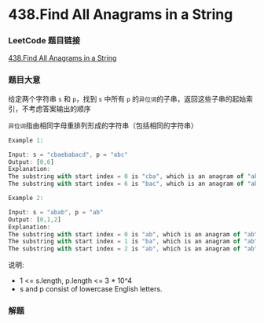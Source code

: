 # 438.Find All Anagrams in a String

### LeetCode 题目链接

[438.Find All Anagrams in a String](https://leetcode.com/problems/find-all-anagrams-in-a-string/)

### 题目大意

给定两个字符串 `s` 和 `p`，找到 `s` 中所有 `p` 的`异位词`的子串，返回这些子串的起始索引，不考虑答案输出的顺序

`异位词`指由相同字母重排列形成的字符串（包括相同的字符串）

```js
Example 1:

Input: s = "cbaebabacd", p = "abc"
Output: [0,6]
Explanation:
The substring with start index = 0 is "cba", which is an anagram of "abc".
The substring with start index = 6 is "bac", which is an anagram of "abc".

Example 2:

Input: s = "abab", p = "ab"
Output: [0,1,2]
Explanation:
The substring with start index = 0 is "ab", which is an anagram of "ab".
The substring with start index = 1 is "ba", which is an anagram of "ab".
The substring with start index = 2 is "ab", which is an anagram of "ab".
```

说明:
- 1 <= s.length, p.length <= 3 * 10^4
- s and p consist of lowercase English letters.

### 解题

